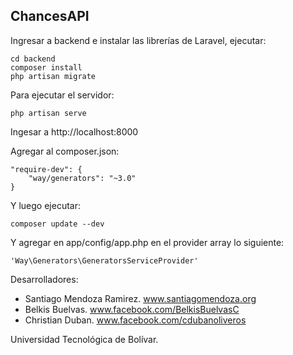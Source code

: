 ## ChancesAPI

Ingresar a backend e instalar las librerías de Laravel, ejecutar:

    cd backend
    composer install
    php artisan migrate

Para ejecutar el servidor:

    php artisan serve

Ingesar a http://localhost:8000

Agregar al composer.json:

    "require-dev": {
    	"way/generators": "~3.0"
    }

Y luego ejecutar:

    composer update --dev

Y agregar en app/config/app.php en el provider array lo siguiente:

    'Way\Generators\GeneratorsServiceProvider'
    
Desarrolladores:
* Santiago Mendoza Ramirez. www.santiagomendoza.org
* Belkis Buelvas. www.facebook.com/BelkisBuelvasC
* Christian Duban. www.facebook.com/cdubanoliveros

Universidad Tecnológica de Bolívar.
